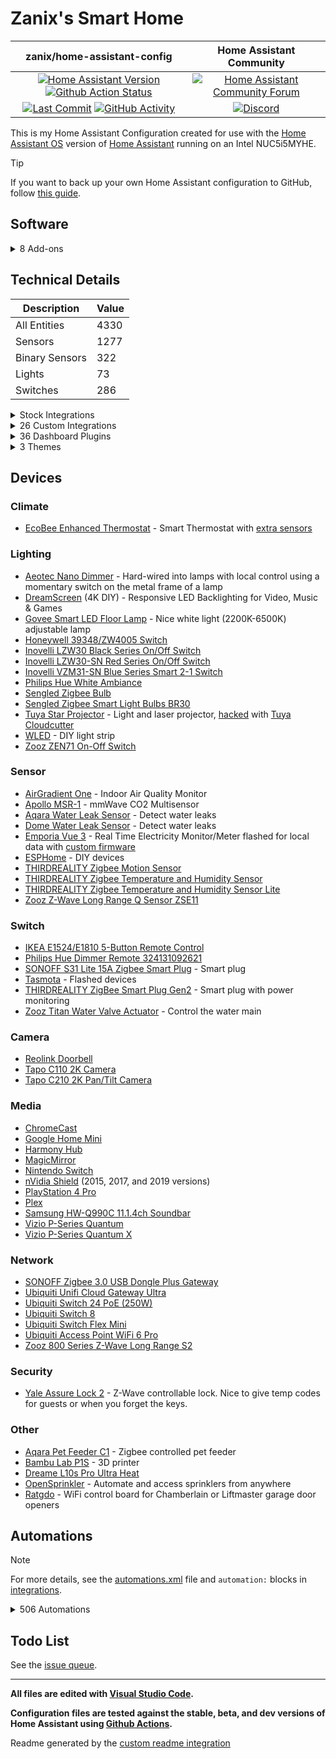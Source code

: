 # Zanix's Smart Home

| zanix/home-assistant-config | Home Assistant Community |
| :---: | :---: |
| [![Home Assistant Version][ha-version-shield]][ha-version] [![Github Action Status][github-build-status-shield]][github-build-status] | [![Home Assistant Community Forum][forum-shield]][forum] |
| [![Last Commit][github-last-commit]][github-master] [![GitHub Activity][commits-shield]][commits] | [![Discord][discord-shield]][discord] |

This is my Home Assistant Configuration created for use with the [Home Assistant OS](https://www.home-assistant.io/docs/installation/docker/)
version of [Home Assistant][home-assistant] running on an Intel NUC5i5MYHE.

> [!TIP]
> If you want to back up your own Home Assistant configuration to GitHub, follow [this guide](https://community.home-assistant.io/t/sharing-your-configuration-on-github/195144).

## Software

<details><summary>8 Add-ons</summary>

- Mosquitto broker
- ESPHome Device Builder
- AdGuard Home
- Advanced SSH & Web Terminal
- Studio Code Server
- Zigbee2MQTT
- Z-Wave JS UI
- Govee to MQTT Bridge

---

</details>

## Technical Details

| Description    | Value |
| -------------- | -- |
| All Entities   | 4330 |
| Sensors        | 1277 |
| Binary Sensors | 322 |
| Lights         | 73 |
| Switches       | 286 |

<details><summary>Stock Integrations</summary>

Since some integrations can only be enabled from within the UI, here is a list of integrations that are enabled via the Integrations UI on my Home Assistant.

### [AdGuard](https://www.home-assistant.io/integrations/adguard)

The AdGuard integration allows you to control and monitor your AdGuard Home instance.

### [AirNow](https://www.home-assistant.io/integrations/airnow)

The airnow integration uses the AirNow web service as a source for air quality data for your location

### [Android Debug Bridge](https://www.home-assistant.io/integrations/androidtv)

The Android Debug Bridge integration allows you to control an Android device or Amazon Fire TV device

### [Android TV Remote](https://www.home-assistant.io/integrations/androidtv_remote)

The Android TV Remote integration allows you to control an Android TV device by sending commands and launching apps

### [Bluetooth](https://www.home-assistant.io/integrations/bluetooth)

The Bluetooth integration will detect nearby Bluetooth devices.

### [Default Config](https://www.home-assistant.io/integrations/default_config)

This integration is a meta-component and configures a default set of integrations

### [Denon AVR Network Receivers](https://www.home-assistant.io/integrations/denonavr)

The denonavr platform allows you to control Denon Network Receivers

### [EcoBee](https://www.home-assistant.io/integrations/ecobee)

The ecobee integration lets you control and view sensor data from ecobee thermostats

(Also connected via HomeKit Controller integration for local control)

### [Ecowitt](https://www.home-assistant.io/integrations/ecowitt)

Integration an Ecowitt wether station

### [Electricity Maps](https://www.home-assistant.io/integrations/co2signal)

Queries the Electricity Maps API for the CO2 intensity of a specific region.

### [ESPHome](https://www.home-assistant.io/integrations/esphome)

Connect ESPHome devices directly with the native ESPHome API

### [File Size](https://www.home-assistant.io/integrations/filesize)

The filesize sensor is for displaying the size in MB of a file.

### [Glances](https://www.home-assistant.io/integrations/glances)

The glances integration allows you to monitor the system information provided by the Glances API

### [Google Cast](https://www.home-assistant.io/integrations/cast)

Google Cast integration

### [Google Cloud Platform](https://www.home-assistant.io/integrations/google_cloud)

The google_cloud platform allows you to use Google Cloud Platform API and integrate them into Home Assistant.

### [HomeKit Device](https://www.home-assistant.io/integrations/homekit_controller)

The HomeKit Device integration allows you to connect accessories with the “Works with HomeKit” logo to Home Assistant.

### [iBeacon Tracker](https://www.home-assistant.io/integrations/ibeacon)

iBeacons are Bluetooth-enabled devices that advertise identifiers to announce their location

### [InfluxDB](https://www.home-assistant.io/integrations/influxdb)

The influxdb integration makes it possible to transfer all state changes to an external InfluxDB database

### [IQVIA](https://www.home-assistant.io/integrations/iqvia)

The iqvia sensor platform collects and displays allergy, asthma and disease information

### [Local Calendar](https://www.home-assistant.io/integrations/local_calendar)

The local calendar integration allows you to create a calendar of events for powering automations

### [Logitech Harmony Hub](https://www.home-assistant.io/integrations/harmony)

The harmony remote platform allows you to control the state of your Harmony Hub Device

### [Mealie](https://www.home-assistant.io/integrations/mealie)

The Mealie integration will fetch data from your Mealie instance

### [Meater](https://www.home-assistant.io/integrations/meater)

The Meater Smart Meat Thermometer integration allows for communicating with the Meater Temperature Probe from Apption Labs

### [Mobile App](https://www.home-assistant.io/integrations/mobile_app)

The Mobile App integration allows Home Assistant mobile apps to easily integrate with Home Assistant

### [Moon](https://www.home-assistant.io/integrations/moon)

The Moon integration tracks the phases of the moon

### [MQTT](https://www.home-assistant.io/integrations/mqtt)

Allows extremely lightweight publish/subscribe messaging transport

### [MusicCast](https://www.home-assistant.io/integrations/yamaha_musiccast)

The Yamaha MusicCast integration allows you to control Yamaha MusicCast Receivers

### [OpenWeatherMap](https://www.home-assistant.io/integrations/openweathermap)

The OpenWeatherMap weather integrations uses OpenWeatherMap as a source for current meteorological data for your location

### [Ping (ICMP)](https://www.home-assistant.io/integrations/ping)

Uses ICMP pings to check if a device is online

### [Plex Media Server](https://www.home-assistant.io/integrations/plex)

The plex integration allows you to connect to a Plex Media Server

### [Proximity](https://www.home-assistant.io/integrations/proximity)

The proximity integration allows you to monitor the proximity of devices or persons to a particular zone and the direction of travel

### [Python Scripts](https://www.home-assistant.io/integrations/python_script)

This integration allows you to write Python scripts that are exposed as services

### [Radio Browser](https://www.home-assistant.io/integrations/radio_browser)

The Radio Browser integration allows you to use the directory of radio stations collected on Radio Browser

### [Reolink IP NVR/camera](https://www.home-assistant.io/integrations/reolink)

The integration allows you to control Reolink NVRs or cameras.

### [RESTful](https://www.home-assistant.io/integrations/rest)

The rest sensor platform is consuming a given endpoint which is exposed by a RESTful API of a device, an application, or a web service. The sensor has support for GET and POST requests.

### [RESTful Command](https://www.home-assistant.io/integrations/rest_command)

This integration can expose regular REST commands as services

### [Shell Command](https://www.home-assistant.io/integrations/shell_command)

This integration can expose regular shell commands as services

### [Shopping list](https://www.home-assistant.io/integrations/shopping_list)

The Shopping list integration allows you to keep track of shopping list items

### [SNMP](https://www.home-assistant.io/integrations/snmp)

This is a standardized method for monitoring/managing network connected devices. SNMP uses a tree-like hierarchy where each node is an object.

### [Sony Playstation 4](https://www.home-assistant.io/integrations/ps4)

The PS4 integration allows you to control a Sony PlayStation 4 console

### [Spotify](https://www.home-assistant.io/integrations/spotify)

The Spotify media player integration allows you to control Spotify playback

### [SQL](https://www.home-assistant.io/integrations/sql)

The sql sensor platform enables you to use values from an SQL database supported by the sqlalchemy library, to populate a sensor state (and attributes)

### [Steam](https://www.home-assistant.io/integrations/steam_online)

The Steam integration will allow you to track the online status of public Steam accounts

### [Sun](https://www.home-assistant.io/integrations/sun)

The sun integration will use the location as configured to track if the sun is above or below the horizon

### [System Monitor](https://www.home-assistant.io/integrations/systemmonitor)

Monitors disk usage, memory usage, CPU usage, and running processes

### [Tasmota](https://www.home-assistant.io/integrations/tasmota)

This integration allows to control of Tasmota devices over MQTT

### [Text-to-Speech (TTS)](https://www.home-assistant.io/integrations/tts)

Text-to-Speech (TTS) enables Home Assistant to speak to you

### [Twinkly](https://www.home-assistant.io/integrations/twinkly)

The Twinkly integration allows you to control Twinkly LED string

### [UniFi Network](https://www.home-assistant.io/integrations/unifi)

The unifi integration allows you to connects to a UniFi controller and gather device tracking data

### [Universal media player](https://www.home-assistant.io/integrations/universal)

A universal media player can combine multiple existing entities in Home Assistant into a single media player entity. This is used to create a single media player entity that can control an entire media center.

### [Uptime](https://www.home-assistant.io/integrations/uptime)

The uptime integration provides a sensor that stores the timestamp (date and time) when Home Assistant was last started

### [Utility Meter](https://www.home-assistant.io/integrations/utility_meter)

The Utility Meter integration provides functionality to track consumptions of various utilities (e.g., energy, gas, water, heating)

### [Vizio SmartCast](https://www.home-assistant.io/integrations/vizio)

The vizio integration allows you to control SmartCast-compatible TVs and sound bars

### [Wake on LAN](https://www.home-assistant.io/integrations/wake_on_lan)

The wake_on_lan integration enables the ability to send magic packets to Wake on LAN capable devices to turn them on

### [Withings](https://www.home-assistant.io/integrations/withings)

The Withings integration consumes data from various health products produced by Withings.

### [WLED](https://www.home-assistant.io/integrations/wled)

WLED is a fast and feature-rich implementation of an ESP8266/ESP32 webserver to control NeoPixel (WS2812B, WS2811, SK6812, APA102, and similar) LED's

### [Workday](https://www.home-assistant.io/integrations/workday)

The workday binary sensor indicates whether the current day is a workday or not

### [Z-Wave JS](https://www.home-assistant.io/integrations/zwave_js)

The Z-Wave integration allows you to control a Z-Wave network via the [Z-Wave JS UI](https://zwave-js.github.io/zwave-js-ui) driver. This is the recommended Z-Wave integration for Home Assistant

---

</details>

<details><summary>26 Custom Integrations</summary>

### [Adaptive Lighting](https://github.com/basnijholt/adaptive-lighting) [v1.25.0]

Adaptive Lighting custom component for Home Assistant

Authors: [@basnijholt](https://github.com/basnijholt), [@RubenKelevra](https://github.com/RubenKelevra), [@th3w1zard1](https://github.com/th3w1zard1), [@protyposis](https://github.com/protyposis).

### [Bambu Lab](https://github.com/greghesp/ha-bambulab) [v2.0.39]

A Home Assistant Integration for Bambu Lab Printers

Authors: [@greghesp](https://github.com/greghesp), [@AdrianGarside](https://github.com/AdrianGarside).

### [Browser Mod](https://github.com/thomasloven/hass-browser_mod) [v2.3.3]

🔹 A Home Assistant integration to turn your browser into a controllable entity and media player

### [Dreame Vacuum](https://github.com/Tasshack/dreame-vacuum) [v1.0.4]

Home Assistant integration for Dreame robot vacuums with map support

Authors: [@tasshack](https://github.com/tasshack).

### [Dreamscreen Service](https://github.com/J3n50m4t/Home-Assistant-DreamScreen-Service)

Home Assistant Service for sending commands to a Wifi enabled DreamScreen

Authors: [https://github.com/GregoryDosh](https://github.com/https://github.com/GregoryDosh).

### [Fontawesome](https://github.com/thomasloven/hass-fontawesome) [v2.2.3]

🔹 Use icons from fontawesome in home-assistant

Authors: [@thomasloven](https://github.com/thomasloven).

### [Frigate](https://github.com/blakeblackshear/frigate-hass-integration) [v5.7.0]

Frigate integration for Home Assistant

Authors: [@blakeblackshear](https://github.com/blakeblackshear), [@dermotduffy](https://github.com/dermotduffy), [@NickM-27](https://github.com/NickM-27).

### [Gasbuddy](https://github.com/firstof9/ha-gasbuddy) [v1.0.18]

Component to integrate with GasBuddy fuel price tracker.

Authors: [@firstof9](https://github.com/firstof9).

### [Ge Home (Smarthq)](https://github.com/simbaja/ha_gehome) [v0.6.15]

GE Home Appliances (SmartHQ) for Home Assistant

Authors: [@simbaja](https://github.com/simbaja).

### [Generate Readme](https://github.com/custom-components/readme) [v0.5.0]

Use Jinja and data from Home Assistant to generate your README.md file

Authors: [@ludeeus](https://github.com/ludeeus).

### [Google Home](https://github.com/leikoilja/ha-google-home) [v1.12.1]

Home Assistant Google Home custom component

Authors: [@leikoilja](https://github.com/leikoilja), [@DurgNomis-drol](https://github.com/DurgNomis-drol), [@ArnyminerZ](https://github.com/ArnyminerZ), [@KapJI](https://github.com/KapJI).

### [Home Assistant Community Store (HACS)](https://github.com/hacs/integration) [v2.0.2]

HACS gives you a powerful UI to handle downloads of all your custom needs.

Authors: [@ludeeus](https://github.com/ludeeus).

### [Hass.Agent 2 Integration   Media Player & Notifications](https://github.com/hass-agent/HASS.Agent-Integration) [v2.1.1]

HASS.Agent's Home Assistant integration. Adds notifications and mediaplayer capabilities to HASS.Agent - a Windows based client (companion app) for Home Assistant.

Authors: [@fillefilip8](https://github.com/fillefilip8), [@DrR0X-glitch](https://github.com/DrR0X-glitch), [@amadeo-alex](https://github.com/amadeo-alex).

### [Holidays](https://github.com/bruxy70/Holidays) [v1.9.10]

📅 Custom Home Assistant integration for public holidays - also used for garbage_collection integration to automatically move scheduled events that fall on a public holiday (by an automation blueprint)

Authors: [@bruxy70](https://github.com/bruxy70).

### [Keymaster](https://github.com/FutureTense/keymaster) [v0.0.99]

Home Assistant integration for managing Z-Wave enabled locks

Authors: [@FutureTense](https://github.com/FutureTense), [@firstof9](https://github.com/firstof9), [@raman325](https://github.com/raman325).

### [Kia Uvo / Hyundai Bluelink](https://github.com/Hyundai-Kia-Connect/kia_uvo) [v2.34.0]

A Home Assistant HACS integration that supports Kia Connect(Uvo) and Hyundai Bluelink. The integration supports the EU, Canada and the USA.

Authors: [@fuatakgun](https://github.com/fuatakgun).

### [Mail And Packages](https://github.com/moralmunky/Home-Assistant-Mail-And-Packages) [v0.4.2]

Home Assistant integration providing day of package counts and USPS informed delivery images.

Authors: [@moralmunky](https://github.com/moralmunky), [@firstof9](https://github.com/firstof9).

### [Neakasa](https://github.com/timniklas/hass-neakasa) [v1.0.7]

Home Assistant Neakasa Integration

Authors: [@timniklas](https://github.com/timniklas).

### [Nintendo Switch Parental Controls](https://github.com/pantherale0/ha-nintendoparentalcontrols) [v2024.5.0b0]

Home Assistant integration for Nintendo Switch Parental Controls

Authors: [@pantherale0](https://github.com/pantherale0).

### [Opensprinkler Integration For Home Assistant](https://github.com/vinteo/hass-opensprinkler) [v1.4.1]

OpenSprinkler Integration for Home Assistant

Authors: [@vinteo](https://github.com/vinteo).

### [Samsung Soundbar](https://github.com/samuelspagl/ha_samsung_soundbar) [v0.4.1]

YASSI (Yet another Samsung Soundbar integration) is a HomeAssistant integration for Samsung Soundbars.

Authors: [@samuelspagl](https://github.com/samuelspagl).

### [Spook 👻 Your Homie](https://github.com/frenck/spook) [v3.1.0]

A scary 👻 powerful toolbox 🧰 for Home Assistant 🏡

Authors: [@frenck](https://github.com/frenck).

### [Subaru (Hacs)](https://github.com/G-Two/homeassistant-subaru) [v0.7.16]

Subaru STARLINK custom component for Home Assistant.

Authors: [@G-Two](https://github.com/G-Two).

### [Tapo: Cameras Control](https://github.com/JurajNyiri/HomeAssistant-Tapo-Control) [v6.0.1]

Control for Tapo cameras as a Home Assistant component

Authors: [@JurajNyiri](https://github.com/JurajNyiri).

### [Watchman](https://github.com/dummylabs/thewatchman) [v0.6.5]

Home Assistant custom integration to keep track of missing entities and actions in your config files

Authors: [@dummylabs](https://github.com/dummylabs).

### [Webrtc Camera](https://github.com/AlexxIT/WebRTC) [v3.6.0]

Home Assistant custom component for real-time viewing of almost any camera stream using WebRTC and other technologies.

Authors: [@AlexxIT](https://github.com/AlexxIT).

---

</details>

<details><summary>36 Dashboard Plugins</summary>

### [Apexcharts Card](https://github.com/RomRider/apexcharts-card) [v2.1.2]

📈 A Lovelace card to display advanced graphs and charts based on ApexChartsJS for Home Assistant

### [Auto Entities](https://github.com/thomasloven/lovelace-auto-entities) [v1.13.0]

🔹Automatically populate the entities-list of lovelace cards

### [Bar Card](https://github.com/custom-cards/bar-card) [v3.2.0]

Customizable Animated Bar card for Home Assistant Lovelace

### [Battery State Card / Entity Row](https://github.com/maxwroc/battery-state-card) [v3.2.1]

Battery state card for Home Assistant

### [Bubble Card](https://github.com/Clooos/Bubble-Card) [v2.3.4-beta.1]

Bubble Card is a minimalist card collection for Home Assistant with a nice pop-up touch.

### [Button Card](https://github.com/custom-cards/button-card) [v4.1.2]

❇️ Lovelace button-card for home assistant

### [Card Mod](https://github.com/thomasloven/lovelace-card-mod) [v3.4.4]

🔹 Add CSS styles to (almost) any lovelace card

### [Card Tools](https://github.com/thomasloven/lovelace-card-tools) [v11]

🔹A collection of tools for other lovelace plugins to use

### [Expander Card](https://github.com/MelleD/lovelace-expander-card) [v2.3.1]

Expander card for HomeAssistant

### [Fold Entity Row](https://github.com/thomasloven/lovelace-fold-entity-row) [v2.2.0]

🔹 A foldable row for entities card, containing other rows

### [Frigate Card](https://github.com/dermotduffy/frigate-hass-card) [v6.3.2]

A Lovelace card for Frigate in Home Assistant

### [Ha Floorplan 🖌🎨 | Your Imagination Just Became The New Limit](https://github.com/ExperienceLovelace/ha-floorplan) [v1.0.48]

Bring new life to Home Assistant. By mapping entities to a SVG-object, you're able to control devices, show states, calling services - and much more. Add custom styling on top, to visualize whatever you can think of. Your imagination just became the new limit.

### [History Explorer Card](https://github.com/SpangleLabs/history-explorer-card) [v1.0.54]

A card for Home Assistant Lovelace for exploring the history of your entities interactively and in real time.

### [Horizon Card](https://github.com/rejuvenate/lovelace-horizon-card) [v1.3.1]

Sun Card successor: Visualize the position of the Sun over the horizon.

### [Hourly Weather Card](https://github.com/decompil3d/lovelace-hourly-weather) [v6.5.0]

Hourly weather card for Home Assistant. Visualize upcoming weather conditions as a colored horizontal bar.

### [Hui Element](https://github.com/thomasloven/lovelace-hui-element) [v1a80547]

🔹 Use built-in elements in the wrong place

### [Kiosk Mode](https://github.com/NemesisRE/kiosk-mode) [v6.6.0]

🙈 Hides the Home Assistant header and/or sidebar

### [Layout Card](https://github.com/thomasloven/lovelace-layout-card) [v2.4.5]

🔹 Get more control over the placement of lovelace cards.

### [Mini Graph Card](https://github.com/kalkih/mini-graph-card) [v0.12.1]

Minimalistic graph card for Home Assistant Lovelace UI

### [Mini Media Player](https://github.com/kalkih/mini-media-player) [v1.16.9]

Minimalistic media card for Home Assistant Lovelace UI

### [Mushroom](https://github.com/piitaya/lovelace-mushroom) [v4.2.1]

Build a beautiful Home Assistant dashboard easily

### [Opensprinkler Card](https://github.com/rianadon/opensprinkler-card) [v1.13]

Home Assistant card for collecting OpenSprinkler status

### [Paper Buttons Row](https://github.com/jcwillox/lovelace-paper-buttons-row) [v2.2.0]

Adds highly configurable buttons that use actions and per-state styling.

### [Platinum Weather Card](https://github.com/tommyjlong/platinum-weather-card) [v1.2.0]

This is a fully customisable weather card for Home Assistant with a graphical configuration.

### [Power Flow Card Plus](https://github.com/flixlix/power-flow-card-plus) [v0.2.4]

A power distribution card inspired by the official Energy Distribution card for Home Assistant

### [Sankey Chart Card](https://github.com/MindFreeze/ha-sankey-chart) [v3.6.0]

A Home Assistant lovelace card to display a sankey chart. For example for power consumption

### [Steam Card](https://github.com/Kibibit/kb-steam-card) [v1.1.1]

A Home Assistant card for Steam integrations

### [Streamline Card](https://github.com/brunosabot/streamline-card) [v0.0.19]

Streamline your Lovelace configuration with with a card template system.

### [Swipe Card](https://github.com/bramkragten/swipe-card) [v5.0.0]

Card that allows you to swipe throught multiple cards for Home Assistant Lovelace

### [Tabbed Card](https://github.com/kinghat/tabbed-card) [v0.4.0-alpha.2]

a custom card for home assistant that utilizes tabs to segregate individual cards.

### [Timer Bar Card](https://github.com/rianadon/timer-bar-card) [v1.30.2]

A progress bar display for Home Assistant timers

### [Ultra Vehicle Card](https://github.com/WJDDesigns/Ultra-Vehicle-Card) [v1.6.8]

This custom card allows you to display vehicle information in your Home Assistant dashboard, including the vehicle name, image, and fuel or charge level.

### [Uptime Card](https://github.com/dylandoamaral/uptime-card) [v0.16.0]

Minimalistic uptime card for Home Assistant Lovelace UI

### [Vertical Stack In Card](https://github.com/ofekashery/vertical-stack-in-card) [v1.0.1]

📐 Home Assistant Card: Group multiple cards into a single sleek card.

### [Wind Rose Card](https://github.com/aukedejong/lovelace-windrose-card) [v1.13.0]

Home Assistant Lovelace Windrose Card

### [Xiaomi Vacuum Map Card](https://github.com/PiotrMachowski/lovelace-xiaomi-vacuum-map-card) [v2.2.4]

This card provides a user-friendly way to fully control map-based vacuums in Home Assistant. Supported brands include Xiaomi (Roborock/Viomi/Dreame/Roidmi/Valetudo/Valetudo RE), Neato, Wyze, Roomba, Ecovacs (and probably more).

---

</details><details><summary>3 Themes</summary>

### [HA LCARS](https://github.com/th3jesta/ha-lcars) [vHA-LCARS-3.1.0]

LCARS theme for Home Assistant

### [Material Rounded And Material You   Material Design 3 Themes](https://github.com/Nerwyn/material-rounded-theme) [v3.0.4]

Material Design 3 Colors and Components in Home Assistant

### [Metrology   Metro + Fluent + Windows Themes   By Mmak.Es](https://github.com/Madelena/Metrology-for-Hass) [v.1.9.1]

🎨 Give your Home Assistant a modern and clean facelift. 🟥🟧🟩🟦🟪 24 Variations with 2 Styles + 6 Colors (Magenta Red / Orange / Green / Blue / Purple) + 🌞 Light and 🌚 Dark modes included. Based on Metro and Fluent UI Design Systems from Microsoft Windows.

---

</details>

## Devices

### Climate

- [EcoBee Enhanced Thermostat](https://www.amazon.com/dp/B09XXTQPXC) - Smart Thermostat with [extra sensors](https://www.amazon.com/dp/B07NQVWRR3)

### Lighting

- [Aeotec Nano Dimmer](https://www.amazon.com/dp/B06XC4CH98) - Hard-wired into lamps with local control using a momentary switch on the metal frame of a lamp
- [DreamScreen](https://www.amazon.com/dp/B01M6UETVR) (4K DIY) - Responsive LED Backlighting for Video, Music & Games
- [Govee Smart LED Floor Lamp](https://www.amazon.com/dp/B097T5YFZ3) - Nice white light (2200K-6500K) adjustable lamp
- [Honeywell 39348/ZW4005 Switch](https://www.amazon.com/Honeywell-Interchangeable-Repeater-Extender-Required/dp/B07B3LY1SJ)
- [Inovelli LZW30 Black Series On/Off Switch](https://support.inovelli.com/portal/en/kb/articles/products-switches-on-off-lzw30-spec-sheet)
- [Inovelli LZW30-SN Red Series On/Off Switch](https://support.inovelli.com/portal/en/kb/articles/products-switches-on-off-lzw30-sn-spec-sheet)
- [Inovelli VZM31-SN Blue Series Smart 2-1 Switch](https://inovelli.com/products/blue-series-smart-2-1-switch-on-off-or-dimmer)
- [Philips Hue White Ambiance](https://www.amazon.com/dp/B0753H5GKN)
- [Sengled Zigbee Bulb](https://www.amazon.com/dp/B07HL5GPPF)
- [Sengled Zigbee Smart Light Bulbs BR30](https://www.amazon.com/dp/B08R5FWMCW)
- [Tuya Star Projector](https://solution.tuya.com/projects/CMamw6tl7mwgzm) - Light and laser projector, [hacked](https://github.com/seberm/esphome-SK20-Nebula-Light/tree/master) with [Tuya Cloudcutter](https://github.com/tuya-cloudcutter/tuya-cloudcutter)
- [WLED](https://github.com/Aircoookie/WLED) - DIY light strip
- [Zooz ZEN71 On-Off Switch](https://www.getzooz.com/zooz-zen71-on-off-switch/)

### Sensor

- [AirGradient One](https://www.airgradient.com/indoor/) - Indoor Air Quality Monitor
- [Apollo MSR-1](https://shop.apolloautomation.cloud/products/multisensor-mk1) - mmWave CO2 Multisensor
- [Aqara Water Leak Sensor](https://www.amazon.com/dp/B07D39MSZS) - Detect water leaks
- [Dome Water Leak Sensor](https://www.amazon.com/dp/B01LXR0B8Q) - Detect water leaks
- [Emporia Vue 3](https://www.amazon.com/gp/product/B0C79PNK84) - Real Time Electricity Monitor/Meter
  flashed for local data with [custom firmware](https://github.com/emporia-vue-local/esphome)
- [ESPHome](https://esphome.io) - DIY devices
- [THIRDREALITY Zigbee Motion Sensor](https://www.amazon.com/dp/B09MVKWBFF)
- [THIRDREALITY Zigbee Temperature and Humidity Sensor](https://www.amazon.com/dp/B0BF9W3WMK)
- [THIRDREALITY Zigbee Temperature and Humidity Sensor Lite](https://www.amazon.com/dp/B0D2NVJTS3)
- [Zooz Z-Wave Long Range Q Sensor ZSE11](https://www.amazon.com/dp/B09GDL6BGY)

### Switch

- [IKEA E1524/E1810 5-Button Remote Control](https://www.amazon.com/dp/B07KM1YZWW)
- [Philips Hue Dimmer Remote 324131092621](https://www.amazon.com/dp/B0167Z0P3I)
- [SONOFF S31 Lite 15A Zigbee Smart Plug](https://www.amazon.com/dp/B08Y87WD1X) - Smart plug
- [Tasmota](https://tasmota.github.io/docs/) - Flashed devices
- [THIRDREALITY ZigBee Smart Plug Gen2](https://www.amazon.com/dp/B0BPY5D1KC) - Smart plug with power monitoring
- [Zooz Titan Water Valve Actuator](https://www.thesmartesthouse.com/products/zooz-z-wave-plus-700-series-titan-water-valve-actuator-zac36) - Control the water main

### Camera

- [Reolink Doorbell](https://www.amazon.com/gp/product/B0B7S3JSG7)
- [Tapo C110 2K Camera](https://www.amazon.com/dp/B09YL5G1Y8)
- [Tapo C210 2K Pan/Tilt Camera](https://www.amazon.com/dp/B09Y8TLP25)

### Media

- [ChromeCast](https://www.google.com/chromecast/)
- [Google Home Mini](https://store.google.com/us/product/google_nest_mini)
- [Harmony Hub](https://www.logitech.com/en-us/products/harmony/harmony-hub.html)
- [MagicMirror](https://magicmirror.builders)
- [Nintendo Switch](https://www.amazon.com/dp/B0BFJWCYTL)
- [nVidia Shield](https://www.nvidia.com/en-us/shield/) (2015, 2017, and 2019 versions)
- [PlayStation 4 Pro](https://www.amazon.com/dp/B07K14XKZH)
- [Plex](https://plex.tv)
- [Samsung HW-Q990C 11.1.4ch Soundbar](https://www.amazon.com/dp/B0BZK3SRR7)
- [Vizio P-Series Quantum](https://www.vizio.com/en/tv/p-series-quantum)
- [Vizio P-Series Quantum X](https://www.vizio.com/en/tv/p-series-quantum-x)

### Network

- [SONOFF Zigbee 3.0 USB Dongle Plus Gateway](https://sonoff.tech/product/diy-smart-switch/sonoff-dongle-plus)
- [Ubiquiti Unifi Cloud Gateway Ultra](https://store.ui.com/us/en/products/ucg-ultra)
- [Ubiquiti Switch 24 PoE (250W)](https://store.ui.com/us/en/collections/unifi-switching-standard-power-over-ethernet/products/us-24-250w)
- [Ubiquiti Switch 8](https://store.ui.com/us/en/products/us-8)
- [Ubiquiti Switch Flex Mini](https://store.ui.com/us/en/collections/unifi-switching-utility-mini/products/usw-flex-mini)
- [Ubiquiti Access Point WiFi 6 Pro](https://store.ui.com/us/en/collections/unifi-wifi-flagship-high-capacity/products/u6-pro)
- [Zooz 800 Series Z-Wave Long Range S2](https://www.amazon.com/gp/product/B0BW171KP3)

### Security

- [Yale Assure Lock 2](https://www.amazon.com/gp/product/B0BMS871H7) - Z-Wave controllable lock. Nice to give temp codes for guests or when you forget the keys.

### Other

- [Aqara Pet Feeder C1](https://www.amazon.com/dp/B0B9XZ96PH) - Zigbee controlled pet feeder
- [Bambu Lab P1S](https://us.store.bambulab.com/products/p1s) - 3D printer
- [Dreame L10s Pro Ultra Heat](https://www.amazon.com/gp/product/B0CVL2TT74)
- [OpenSprinkler](https://opensprinkler.com) - Automate and access sprinklers from anywhere
- [Ratgdo](https://paulwieland.github.io/ratgdo/) - WiFi control board for Chamberlain or Liftmaster garage door openers

## Automations

> [!NOTE]
> For more details, see the [automations.xml][automations] file and `automation:` blocks in [integrations].

<details><summary>506 Automations</summary>

> Keymaster automations are hidden

- ⏯ Ensure PiPup is Running
- ⏯ Family Room Media Auto Off
- ⏯ Family Room Media State at Night 🚫
- ⏯ Family Room Sound Mode 🚫
- ⏯ Living Room Media State at Night 🚫
- ⏯ Living Room Sound Mode
- ⏯ Living Room Sound Night Mode
- ⏯ Main Bedroom Media Auto Off
- ⏯ PS4 Harmony Activity 🚫
- ⏯️ Samsung Soundbar Night Mode
- ⏯️ Samsung Soundbar Voice Enhancer
- ☑️ Cat Feeder Filled
- ☑️ Close Garage Door
- ☑️ Garbage Collection
- ☑️ Ignore Door Alerts
- ☑️ Ignore Garage Door Alerts
- ☑️ Ignore Window Alerts 🚫
- ☑️ Retry Remote Start Ascent
- ☑️ Turn on Water Main
- ⚙️ Action Sniffer [Zigbee] 🚫
- ⚙️ Automated Backup
- ⚙️ Battery Level Low
- ⚙️ Clear TTS Cache 🚫
- ⚙️ Disk Space Low
- ⚙️ Event Sniffer 🚫
- ⚙️ Event Sniffer [Z-Wave JS] 🚫
- ⚙️ Failed Login
- ⚙️ Forward Reload Templates
- ⚙️ Offline Devices
- ⚙️ RAM Usage High
- ⚙️ Reload Addons and Integrations
- ⚙️ Scan Interval 🚫
- ⚙️ Startup
- ⚙️ Update Database Filesize Sensor
- ⚙️ Updates Available
- ⚡ Tariff Changes
- ✨ DreamScreen Harmony Power Off
- ✨ DreamScreen Harmony Reactive Activity
- ✨ DreamScreen Scene Changed
- ✴️ Joshua Office CO2 Levels
- ✴️ Joshua Office Light On/Off Presence
- 🌐 UniFi WAN Status 🚫
- 🍽️ Dishwasher is Done
- 🍽️ Oven Bake Timer Completed
- 🍽️ Oven is Preheated
- 🍽️ Oven Kitchen Timer Completed
- 🎄 XMas Lights On/Off 🚫
- 🎄 XMas Tree On/Off
- 🏢 Joshua Office Mode
- 🐱 Cat Feeder Empty Notification
- 🐱 Cat Feeder Error
- 🐱 Cat Litterbox Full
- 🐱 Cat Litterbox Litter Low
- 💡 All Lights off when Away
- 💡 Dim Front Lights at Night
- 💡 Front Lights off at Sunrise
- 💡 Front Lights on at Sunset
- 💡 Living Room Lamps on/off
- 💡 School Departure Light Indicator
- 💡 Turn Lights On when Arrive
- 💧 Shut-Off Valve Overheated
- 💧 Softener Salt Level Low
- 💧 Water Leak Detected
- 💬 Ascent Failed Notification
- 💬 Ascent Fuel Level Low
- 💬 Ascent Remote Start Expired Notification
- 💬 Ascent Started
- 💬 Bambu P1S Print Completed
- 💬 Bambu P1S Print Status
- 💬 Bambu P1S Printer Error
- 💬 Door Closed
- 💬 Door Left Open
- 💬 Door Left Open and Leaving
- 💬 Door Opened and Away
- 💬 Garage Door Closed
- 💬 Garage Door Left Open
- 💬 Garage Door Left Open and Leaving
- 💬 Garage Door Opened and Away
- 💬 Garbage Collection
- 💬 Kona Battery Charge Low
- 💬 Kona Fuel Level Low
- 💬 Window Left Open 🚫
- 📅 Emma's Projector On/Off
- 📅 Ethan's Projector On/Off
- 📅 Garbage Collection Event Generator
- 📅 Grow Light On/Off 🚫
- 📅 Living Room Fan On/Off
- 📅 Main Bedroom Fan On/Off
- 📋 [Controller] Ikea Remote Main Bedroom
- 📋 [Inovelli] Amy Office Switch
- 📋 [Inovelli] Emma Switch
- 📋 [Inovelli] Ethan Switch
- 📋 [Inovelli] Family Room Switch
- 📋 [Inovelli] Garage Switch
- 📋 [Inovelli] Joshua Office Switch
- 📋 [Inovelli] Living Room Fan Light Switch
- 📋 [Inovelli] Main Bedroom Switch
- 📦 Clear Packages Out for Delivery
- 📦 Mail Today
- 📦 Packages Delivered
- 📦 Packages Out for Delivery
- 📦 Update USPS Mail Camera
- 📱 MagicMirror Brightness on Lights On/Off
- 📱 MagicMirror Dim at Sunset
- 📱 MagicMirror On/Off Presence
- 📱 MagicMirror On/Off Schedule
- 🔒 Door Lock Jammed
- 🔒 Lock Doors when Away
- 🔔 Doorbell Object or Ring
- 🔔 Doorbell Ring
- 🔔 Frigate Doorbell - Event Handler
- 🔔 Frigate Doorbell - Object Seen
- 🕗 Main Bedroom Ceiling Fan Default Light Status 🚫
- 🖥️ [Ardena] Power Actions
- 🖥️ [Ardena] Power on Activity
- 🖥️ [Quest] Charge Complete
- 🖥️ [Quest] Interactive
- 🖨️ Low Toner
- 🖨️ Out of Paper
- 🗺️ Arriving Home 🚫
- 🗺️ Leaving Zone
- 🚦 Amy Office Light Switch Status
- 🚦 Emma Light Switch Status
- 🚦 Ethan Light Switch Status
- 🚦 Garage Entry Light Switch Status
- 🚦 Garage Light Switch Status
- 🚦 Joshua Office Light Switch Status 🚫
- 🚦 Outside Entry Light Switch Status
- 🧺 Dryer Notifications
- 🧺 Washer Notifications

---

</details>

## Todo List

See the [issue queue](https://github.com/zanix/home-assistant-config/issues).

---

**All files are edited with [Visual Studio Code](https://code.visualstudio.com).**

**Configuration files are tested against the stable, beta, and dev versions of Home Assistant using [Github Actions](https://github.com/zanix/home-assistant-config/actions).**

Readme generated by the [custom readme integration](https://github.com/custom-components/readme)

[home-assistant]: https://home-assistant.io

[ha-version]: https://www.home-assistant.io/blog/categories/release-notes/
[ha-version-shield]: https://img.shields.io/badge/2025.1.2-555555?style=flat-square&logo=home-assistant

[github-build-status-shield]: https://img.shields.io/github/actions/workflow/status/zanix/home-assistant-config/home-assistant.yaml?branch=master&style=flat-square&logo=github-actions&logoColor=838B95
[github-build-status]: https://github.com/zanix/home-assistant-config/actions/workflows/home-assistant.yaml

[github-last-commit]: https://img.shields.io/github/last-commit/zanix/home-assistant-config/master?style=flat-square&logo=github&logoColor=838B95
[github-master]: https://github.com/zanix/home-assistant-config/commits/master

[commits-shield]: https://img.shields.io/github/commit-activity/m/zanix/home-assistant-config/master?style=flat-square&logo=github&logoColor=838B95
[commits]: https://github.com/zanix/home-assistant-config/commits/master

[forum-shield]: https://img.shields.io/discourse/topics?style=flat-square&label=community&logo=discourse&color=46B4ED&logoColor=46B4ED&server=https%3A%2F%2Fcommunity.home-assistant.io
[forum]: https://community.home-assistant.io

[discord-shield]: https://img.shields.io/discord/330944238910963714?style=flat-square&color=7289da&label=discord&logo=discord
[discord]: https://discord.gg/c5DvZ4e

[automations]: https://github.com/zanix/home-assistant-config/blob/master/automations.yaml
[integrations]: https://github.com/zanix/home-assistant-config/tree/master/integrations